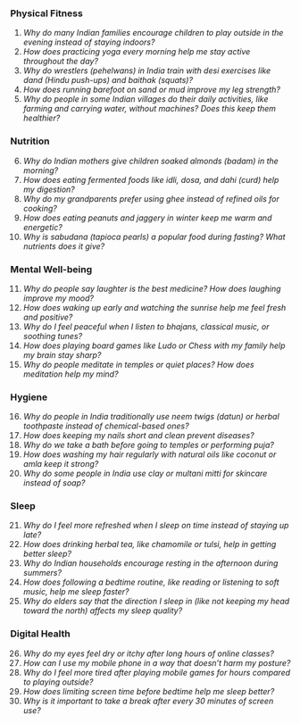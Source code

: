 ### **Physical Fitness**  
1. *Why do many Indian families encourage children to play outside in the evening instead of staying indoors?*  
2. *How does practicing yoga every morning help me stay active throughout the day?*  
3. *Why do wrestlers (pehelwans) in India train with desi exercises like dand (Hindu push-ups) and baithak (squats)?*  
4. *How does running barefoot on sand or mud improve my leg strength?*  
5. *Why do people in some Indian villages do their daily activities, like farming and carrying water, without machines? Does this keep them healthier?*  

### **Nutrition**  
6. *Why do Indian mothers give children soaked almonds (badam) in the morning?*  
7. *How does eating fermented foods like idli, dosa, and dahi (curd) help my digestion?*  
8. *Why do my grandparents prefer using ghee instead of refined oils for cooking?*  
9. *How does eating peanuts and jaggery in winter keep me warm and energetic?*  
10. *Why is sabudana (tapioca pearls) a popular food during fasting? What nutrients does it give?*  

### **Mental Well-being**  
11. *Why do people say laughter is the best medicine? How does laughing improve my mood?*  
12. *How does waking up early and watching the sunrise help me feel fresh and positive?*  
13. *Why do I feel peaceful when I listen to bhajans, classical music, or soothing tunes?*  
14. *How does playing board games like Ludo or Chess with my family help my brain stay sharp?*  
15. *Why do people meditate in temples or quiet places? How does meditation help my mind?*  

### **Hygiene**  
16. *Why do people in India traditionally use neem twigs (datun) or herbal toothpaste instead of chemical-based ones?*  
17. *How does keeping my nails short and clean prevent diseases?*  
18. *Why do we take a bath before going to temples or performing puja?*  
19. *How does washing my hair regularly with natural oils like coconut or amla keep it strong?*  
20. *Why do some people in India use clay or multani mitti for skincare instead of soap?*  

### **Sleep**  
21. *Why do I feel more refreshed when I sleep on time instead of staying up late?*  
22. *How does drinking herbal tea, like chamomile or tulsi, help in getting better sleep?*  
23. *Why do Indian households encourage resting in the afternoon during summers?*  
24. *How does following a bedtime routine, like reading or listening to soft music, help me sleep faster?*  
25. *Why do elders say that the direction I sleep in (like not keeping my head toward the north) affects my sleep quality?*  

### **Digital Health**  
26. *Why do my eyes feel dry or itchy after long hours of online classes?*  
27. *How can I use my mobile phone in a way that doesn’t harm my posture?*  
28. *Why do I feel more tired after playing mobile games for hours compared to playing outside?*  
29. *How does limiting screen time before bedtime help me sleep better?*  
30. *Why is it important to take a break after every 30 minutes of screen use?*
